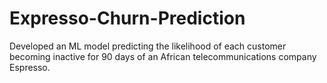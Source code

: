 # Expresso-Churn-Prediction
Developed an ML model predicting the likelihood of each customer becoming inactive for 90 days of an African telecommunications company Espresso.
